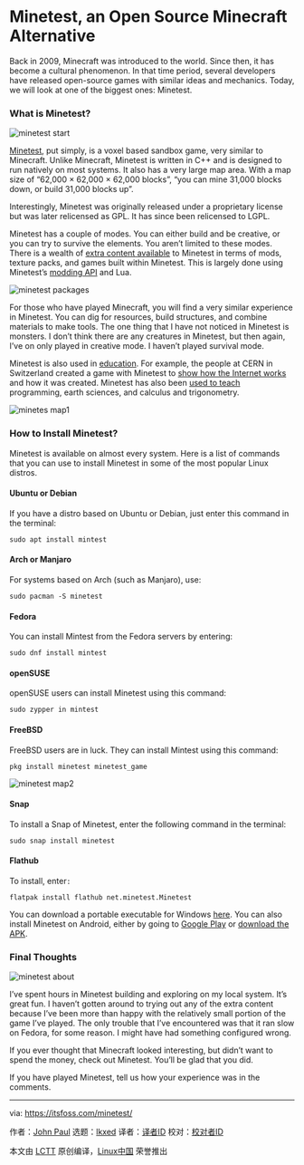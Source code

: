 [#]: subject: "Minetest, an Open Source Minecraft Alternative"
[#]: via: "https://itsfoss.com/minetest/"
[#]: author: "John Paul https://itsfoss.com/author/john/"
[#]: collector: "lkxed"
[#]: translator: "geekpi"
[#]: reviewer: " "
[#]: publisher: " "
[#]: url: " "

Minetest, an Open Source Minecraft Alternative
======
Back in 2009, Minecraft was introduced to the world. Since then, it has become a cultural phenomenon. In that time period, several developers have released open-source games with similar ideas and mechanics. Today, we will look at one of the biggest ones: Minetest.

### What is Minetest?

![minetest start][1]

[Minetest][2], put simply, is a voxel based sandbox game, very similar to Minecraft. Unlike Minecraft, Minetest is written in C++ and is designed to run natively on most systems. It also has a very large map area. With a map size of “62,000 × 62,000 × 62,000 blocks”, “you can mine 31,000 blocks down, or build 31,000 blocks up”.

Interestingly, Minetest was originally released under a proprietary license but was later relicensed as GPL. It has since been relicensed to LGPL.

Minetest has a couple of modes. You can either build and be creative, or you can try to survive the elements. You aren’t limited to these modes. There is a wealth of [extra content available][3] to Minetest in terms of mods, texture packs, and games built within Minetest. This is largely done using Minetest’s [modding API][4] and Lua.

![minetest packages][5]

For those who have played Minecraft, you will find a very similar experience in Minetest. You can dig for resources, build structures, and combine materials to make tools. The one thing that I have not noticed in Minetest is monsters. I don’t think there are any creatures in Minetest, but then again, I’ve on only played in creative mode. I haven’t played survival mode.

Minetest is also used in [education][6]. For example, the people at CERN in Switzerland created a game with Minetest to [show how the Internet works][7] and how it was created. Minetest has also been [used to teach][8] programming, earth sciences, and calculus and trigonometry.

![minetes map1][9]

### How to Install Minetest?

Minetest is available on almost every system. Here is a list of commands that you can use to install Minetest in some of the most popular Linux distros.

#### Ubuntu or Debian

If you have a distro based on Ubuntu or Debian, just enter this command in the terminal:

```
sudo apt install mintest
```

#### Arch or Manjaro

For systems based on Arch (such as Manjaro), use:

```
sudo pacman -S minetest
```

#### Fedora

You can install Mintest from the Fedora servers by entering:

```
sudo dnf install mintest
```

#### openSUSE

openSUSE users can install Minetest using this command:

```
sudo zypper in mintest
```

#### FreeBSD

FreeBSD users are in luck. They can install Mintest using this command:

```
pkg install minetest minetest_game
```

![minetest map2][10]

#### Snap

To install a Snap of Minetest, enter the following command in the terminal:

```
sudo snap install minetest
```

#### Flathub

To install, enter`:`

```
flatpak install flathub net.minetest.Minetest
```

You can download a portable executable for Windows [here][11]. You can also install Minetest on Android, either by going to [Google Play][12] or [download the APK][13].

### Final Thoughts

![minetest about][14]

I’ve spent hours in Minetest building and exploring on my local system. It’s great fun. I haven’t gotten around to trying out any of the extra content because I’ve been more than happy with the relatively small portion of the game I’ve played. The only trouble that I’ve encountered was that it ran slow on Fedora, for some reason. I might have had something configured wrong.

If you ever thought that Minecraft looked interesting, but didn’t want to spend the money, check out Minetest. You’ll be glad that you did.

If you have played Minetest, tell us how your experience was in the comments.

--------------------------------------------------------------------------------

via: https://itsfoss.com/minetest/

作者：[John Paul][a]
选题：[lkxed][b]
译者：[译者ID](https://github.com/译者ID)
校对：[校对者ID](https://github.com/校对者ID)

本文由 [LCTT](https://github.com/LCTT/TranslateProject) 原创编译，[Linux中国](https://linux.cn/) 荣誉推出

[a]: https://itsfoss.com/author/john/
[b]: https://github.com/lkxed
[1]: https://itsfoss.com/wp-content/uploads/2022/03/minetest-start-800x411.jpg
[2]: https://www.minetest.net/
[3]: https://content.minetest.net/
[4]: https://dev.minetest.net/Modding_Intro
[5]: https://itsfoss.com/wp-content/uploads/2022/03/minetest-packages-800x411.jpg
[6]: https://www.minetest.net/education/
[7]: https://forum.minetest.net/viewtopic.php?t=22871
[8]: https://en.wikipedia.org/wiki/Minetest#Usage_in_education
[9]: https://itsfoss.com/wp-content/uploads/2022/03/minetes-map1-800x411.png
[10]: https://itsfoss.com/wp-content/uploads/2022/03/minetest-map2-800x413.png
[11]: https://www.minetest.net/downloads/
[12]: https://play.google.com/store/apps/details?id=net.minetest.minetest&utm_source=website&pcampaignid=MKT-Other-global-all-co-prtnr-py-PartBadge-Mar2515-1
[13]: https://github.com/minetest/minetest/releases/download/5.5.0/app-armeabi-v7a-release.apk
[14]: https://itsfoss.com/wp-content/uploads/2022/03/minetest-about-800x407.jpg

